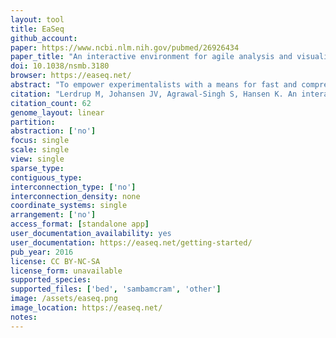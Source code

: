 ```yaml
---
layout: tool 
title: EaSeq
github_account: 
paper: https://www.ncbi.nlm.nih.gov/pubmed/26926434
paper_title: "An interactive environment for agile analysis and visualization of ChIP-sequencing data."
doi: 10.1038/nsmb.3180
browser: https://easeq.net/
abstract: "To empower experimentalists with a means for fast and comprehensive chromatin immunoprecipitation sequencing (ChIP-seq) data analyses, we introduce an integrated computational environment, EaSeq. The software combines the exploratory power of genome browsers with an extensive set of interactive and user-friendly tools for genome-wide abstraction and visualization. It enables experimentalists to easily extract information and generate hypotheses from their own data and public genome-wide datasets. For demonstration purposes, we performed meta-analyses of public Polycomb ChIP-seq data and established a new screening approach to analyze more than 900 datasets from mouse embryonic stem cells for factors potentially associated with Polycomb recruitment. EaSeq, which is freely available and works on a standard personal computer, can substantially increase the throughput of many analysis workflows, facilitate transparency and reproducibility by automatically documenting and organizing analyses, and enable a broader group of scientists to gain insights from ChIP-seq data."
citation: "Lerdrup M, Johansen JV, Agrawal-Singh S, Hansen K. An interactive environment for agile analysis and visualization of ChIP-sequencing data. Nat Struct Mol Biol. nature.com; 2016;23: 349–357."
citation_count: 62
genome_layout: linear
partition: 
abstraction: ['no']
focus: single
scale: single
view: single
sparse_type: 
contiguous_type: 
interconnection_type: ['no']
interconnection_density: none
coordinate_systems: single
arrangement: ['no']
access_format: [standalone app]
user_documentation_availability: yes
user_documentation: https://easeq.net/getting-started/
pub_year: 2016
license: CC BY-NC-SA
license_form: unavailable
supported_species: 
supported_files: ['bed', 'sambamcram', 'other']
image: /assets/easeq.png
image_location: https://easeq.net/
notes: 
---
```

